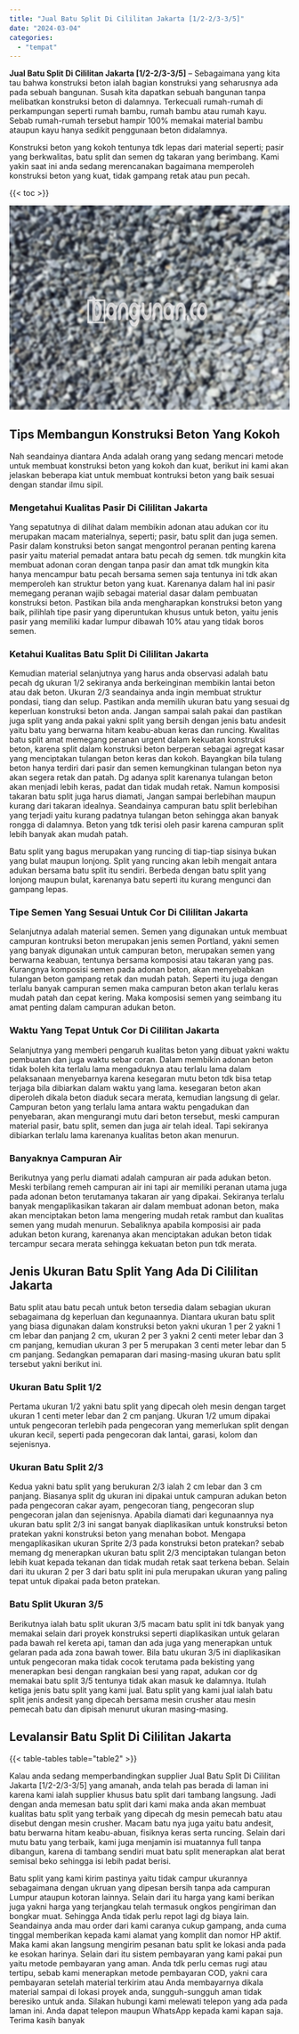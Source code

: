 ```yaml
---
title: "Jual Batu Split Di Cililitan Jakarta [1/2-2/3-3/5]"
date: "2024-03-04"
categories: 
  - "tempat"
---
```


**Jual Batu Split Di Cililitan Jakarta \[1/2-2/3-3/5\]** – Sebagaimana yang kita tau bahwa konstruksi beton ialah bagian konstruksi yang seharusnya ada pada sebuah bangunan. Susah kita dapatkan sebuah bangunan tanpa melibatkan konstruksi beton di dalamnya. Terkecuali rumah-rumah di perkampungan seperti rumah bambu, rumah bambu atau rumah kayu. Sebab rumah-rumah tersebut hampir 100% memakai material bambu ataupun kayu hanya sedikit penggunaan beton didalamnya.

Konstruksi beton yang kokoh tentunya tdk lepas dari material seperti; pasir yang berkwalitas, batu split dan semen dg takaran yang berimbang. Kami yakin saat ini anda sedang merencanakan bagaimana memperoleh konstruksi beton yang kuat, tidak gampang retak atau pun pecah.

{{< toc >}}

![Jual Batu Split Di Cililitan Jakarta [1/2-2/3-3/5]](/images/jual-batu-split-04.png)

## Tips Membangun Konstruksi Beton Yang Kokoh

Nah seandainya diantara Anda adalah orang yang sedang mencari metode untuk membuat konstruksi beton yang kokoh dan kuat, berikut ini kami akan jelaskan beberapa kiat untuk membuat kontruksi beton yang baik sesuai dengan standar ilmu sipil.

### Mengetahui Kualitas Pasir Di Cililitan Jakarta

Yang sepatutnya di dilihat dalam membikin adonan atau adukan cor itu merupakan macam materialnya, seperti; pasir, batu split dan juga semen. Pasir dalam konstruksi beton sangat mengontrol peranan penting karena pasir yaitu material pemadat antara batu pecah dg semen. tdk mungkin kita membuat adonan coran dengan tanpa pasir dan amat tdk mungkin kita hanya mencampur batu pecah bersama semen saja tentunya ini tdk akan memperoleh kan struktur beton yang kuat. Karenanya dalam hal ini pasir memegang peranan wajib sebagai material dasar dalam pembuatan konstruksi beton. Pastikan bila anda mengharapkan konstruksi beton yang baik, pilihlah tipe pasir yang diperuntukan khusus untuk beton, yaitu jenis pasir yang memiliki kadar lumpur dibawah 10% atau yang tidak boros semen.

### Ketahui Kualitas Batu Split Di Cililitan Jakarta

Kemudian material selanjutnya yang harus anda observasi adalah batu pecah dg ukuran 1/2 sekiranya anda berkeinginan membikin lantai beton atau dak beton. Ukuran 2/3 seandainya anda ingin membuat struktur pondasi, tiang dan selup. Pastikan anda memilih ukuran batu yang sesuai dg keperluan konstruksi beton anda. Jangan sampai salah pakai dan pastikan juga split yang anda pakai yakni split yang bersih dengan jenis batu andesit yaitu batu yang berwarna hitam keabu-abuan keras dan runcing. Kwalitas batu split amat memegang peranan urgent dalam kekuatan konstruksi beton, karena split dalam konstruksi beton berperan sebagai agregat kasar yang menciptakan tulangan beton keras dan kokoh. Bayangkan bila tulang beton hanya terdiri dari pasir dan semen kemungkinan tulangan beton nya akan segera retak dan patah. Dg adanya split karenanya tulangan beton akan menjadi lebih keras, padat dan tidak mudah retak. Namun komposisi takaran batu split juga harus diamati, Jangan sampai berlebihan maupun kurang dari takaran idealnya. Seandainya campuran batu split berlebihan yang terjadi yaitu kurang padatnya tulangan beton sehingga akan banyak rongga di dalamnya. Beton yang tdk terisi oleh pasir karena campuran split lebih banyak akan mudah patah.

Batu split yang bagus merupakan yang runcing di tiap-tiap sisinya bukan yang bulat maupun lonjong. Split yang runcing akan lebih mengait antara adukan bersama batu split itu sendiri. Berbeda dengan batu split yang lonjong maupun bulat, karenanya batu seperti itu kurang mengunci dan gampang lepas.

### Tipe Semen Yang Sesuai Untuk Cor Di Cililitan Jakarta

Selanjutnya adalah material semen. Semen yang digunakan untuk membuat campuran kontruksi beton merupakan jenis semen Portland, yakni semen yang banyak digunakan untuk campuran beton, merupakan semen yang berwarna keabuan, tentunya bersama komposisi atau takaran yang pas. Kurangnya komposisi semen pada adonan beton, akan menyebabkan tulangan beton gampang retak dan mudah patah. Seperti itu juga dengan terlalu banyak campuran semen maka campuran beton akan terlalu keras mudah patah dan cepat kering. Maka komposisi semen yang seimbang itu amat penting dalam campuran adukan beton.

### Waktu Yang Tepat Untuk Cor Di Cililitan Jakarta

Selanjutnya yang memberi pengaruh kualitas beton yang dibuat yakni waktu pembuatan dan juga waktu sebar coran. Dalam membikin adonan beton tidak boleh kita terlalu lama mengaduknya atau terlalu lama dalam pelaksanaan menyebarnya karena kesegaran mutu beton tdk bisa tetap terjaga bila dibiarkan dalam waktu yang lama. kesegaran beton akan diperoleh dikala beton diaduk secara merata, kemudian langsung di gelar. Campuran beton yang terlalu lama antara waktu pengadukan dan penyebaran, akan mengurangi mutu dari beton tersebut, meski campuran material pasir, batu split, semen dan juga air telah ideal. Tapi sekiranya dibiarkan terlalu lama karenanya kualitas beton akan menurun.

### Banyaknya Campuran Air

Berikutnya yang perlu diamati adalah campuran air pada adukan beton. Meski terbilang remeh campuran air ini tapi air memiliki peranan utama juga pada adonan beton terutamanya takaran air yang dipakai. Sekiranya terlalu banyak mengaplikasikan takaran air dalam membuat adonan beton, maka akan menciptakan beton lama mengering mudah retak rambut dan kualitas semen yang mudah menurun. Sebaliknya apabila komposisi air pada adukan beton kurang, karenanya akan menciptakan adukan beton tidak tercampur secara merata sehingga kekuatan beton pun tdk merata.

## Jenis Ukuran Batu Split Yang Ada Di Cililitan Jakarta

Batu split atau batu pecah untuk beton tersedia dalam sebagian ukuran sebagaimana dg keperluan dan kegunaannya. Diantara ukuran batu split yang biasa digunakan dalam konstruksi beton yakni ukuran 1 per 2 yakni 1 cm lebar dan panjang 2 cm, ukuran 2 per 3 yakni 2 centi meter lebar dan 3 cm panjang, kemudian ukuran 3 per 5 merupakan 3 centi meter lebar dan 5 cm panjang. Sedangkan pemaparan dari masing-masing ukuran batu split tersebut yakni berikut ini.

### Ukuran Batu Split 1/2

Pertama ukuran 1/2 yakni batu split yang dipecah oleh mesin dengan target ukuran 1 centi meter lebar dan 2 cm panjang. Ukuran 1/2 umum dipakai untuk pengecoran terlebih pada pengecoran yang memerlukan split dengan ukuran kecil, seperti pada pengecoran dak lantai, garasi, kolom dan sejenisnya.

### Ukuran Batu Split 2/3

Kedua yakni batu split yang berukuran 2/3 ialah 2 cm lebar dan 3 cm panjang. Biasanya split dg ukuran ini dipakai untuk campuran adukan beton pada pengecoran cakar ayam, pengecoran tiang, pengecoran slup pengecoran jalan dan sejenisnya. Apabila diamati dari kegunaannya nya ukuran batu split 2/3 ini sangat banyak diaplikasikan untuk konstruksi beton pratekan yakni konstruksi beton yang menahan bobot. Mengapa mengaplikasikan ukuran Sprite 2/3 pada konstruksi beton pratekan? sebab memang dg menerapkan ukuran batu split 2/3 menciptakan tulangan beton lebih kuat kepada tekanan dan tidak mudah retak saat terkena beban. Selain dari itu ukuran 2 per 3 dari batu split ini pula merupakan ukuran yang paling tepat untuk dipakai pada beton pratekan.

### Batu Split Ukuran 3/5

Berikutnya ialah batu split ukuran 3/5 macam batu split ini tdk banyak yang memakai selain dari proyek konstruksi seperti diaplikasikan untuk gelaran pada bawah rel kereta api, taman dan ada juga yang menerapkan untuk gelaran pada ada zona bawah tower. Bila batu ukuran 3/5 ini diaplikasikan untuk pengecoran maka tidak cocok terutama pada bekisting yang menerapkan besi dengan rangkaian besi yang rapat, adukan cor dg memakai batu split 3/5 tentunya tidak akan masuk ke dalamnya. Itulah ketiga jenis batu split yang kami jual. Batu split yang kami jual ialah batu split jenis andesit yang dipecah bersama mesin crusher atau mesin pemecah batu dan dipisah menurut ukuran masing-masing.

## Levalansir Batu Split Di Cililitan Jakarta

{{< table-tables table="table2" >}}

Kalau anda sedang memperbandingkan supplier Jual Batu Split Di Cililitan Jakarta \[1/2-2/3-3/5\] yang amanah, anda telah pas berada di laman ini karena kami ialah supplier khusus batu split dari tambang langsung. Jadi dengan anda memesan batu split dari kami maka anda akan membuat kualitas batu split yang terbaik yang dipecah dg mesin pemecah batu atau disebut dengan mesin crusher. Macam batu nya juga yaitu batu andesit, batu berwarna hitam keabu-abuan, fisiknya keras serta runcing. Selain dari mutu batu yang terbaik, kami juga menjamin isi muatannya full tanpa dibangun, karena di tambang sendiri muat batu split menerapkan alat berat semisal beko sehingga isi lebih padat berisi.

Batu split yang kami kirim pastinya yaitu tidak campur ukurannya sebagaimana dengan ukruan yang dipesan bersih tanpa ada campuran Lumpur ataupun kotoran lainnya. Selain dari itu harga yang kami berikan juga yakni harga yang terjangkau telah termasuk ongkos pengiriman dan bongkar muat. Sehingga Anda tidak perlu repot lagi dg biaya lain. Seandainya anda mau order dari kami caranya cukup gampang, anda cuma tinggal memberikan kepada kami alamat yang komplit dan nomor HP aktif. Maka kami akan langsung mengirim pesanan batu split ke lokasi anda pada ke esokan harinya. Selain dari itu sistem pembayaran yang kami pakai pun yaitu metode pembayaran yang aman. Anda tdk perlu cemas rugi atau tertipu, sebab kami menerapkan metode pembayaran COD, yakni cara pembayaran setelah material terkirim atau Anda membayarnya dikala material sampai di lokasi proyek anda, sungguh-sungguh aman tidak beresiko untuk anda. Silakan hubungi kami melewati telepon yang ada pada laman ini. Anda dapat telepon maupun WhatsApp kepada kami kapan saja. Terima kasih banyak
